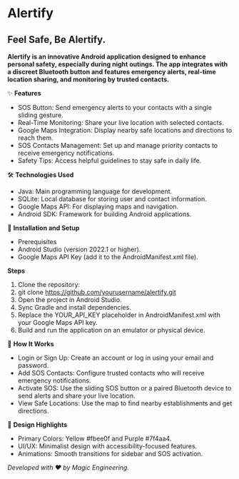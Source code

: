 # Alertify
## Feel Safe, Be Alertify.
**Alertify is an innovative Android application designed to enhance personal safety, especially during night outings. The app integrates with a discreet Bluetooth button and features emergency alerts, real-time location sharing, and monitoring by trusted contacts.**

✨ **Features**<br/>
  - SOS Button: Send emergency alerts to your contacts with a single sliding gesture.
  - Real-Time Monitoring: Share your live location with selected contacts.
  - Google Maps Integration: Display nearby safe locations and directions to reach them.
  - SOS Contacts Management: Set up and manage priority contacts to receive emergency notifications.
  - Safety Tips: Access helpful guidelines to stay safe in daily life.

🛠️ **Technologies Used**<br/>  
  - Java: Main programming language for development.
  - SQLite: Local database for storing user and contact information.
  - Google Maps API: For displaying maps and navigation.
  - Android SDK: Framework for building Android applications.
  
📱 **Installation and Setup**<br/>
  - Prerequisites
  - Android Studio (version 2022.1 or higher).
  - Google Maps API Key (add it to the AndroidManifest.xml file).
  
**Steps**<br/>  
  1. Clone the repository:
  2. git clone https://github.com/yourusername/alertify.git
  3. Open the project in Android Studio.
  4. Sync Gradle and install dependencies.
  5. Replace the YOUR_API_KEY placeholder in AndroidManifest.xml with your Google Maps API key.
  6. Build and run the application on an emulator or physical device.

🧲 **How It Works**<br/>  
  - Login or Sign Up: Create an account or log in using your email and password.
  - Add SOS Contacts: Configure trusted contacts who will receive emergency notifications.
  - Activate SOS: Use the sliding SOS button or a paired Bluetooth device to send alerts and share your live location.
  - View Safe Locations: Use the map to find nearby establishments and get directions.

🎨 **Design Highlights**<br/>  
  - Primary Colors: Yellow #fbee0f and Purple #7f4aa4.
  - UI/UX: Minimalist design with accessibility-focused features.
  - Animations: Smooth transitions for sidebar and SOS activation.

*Developed with ❤️ by Magic Engineering.*
